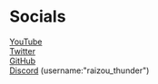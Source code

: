 # Socials
[YouTube](https://www.youtube.com/@raizou_thunder)  
[Twitter](https://twitter.com/raizou_thunder)  
[GitHub](https://github.com/raizou-thunder)  
[Discord](https://discord.gg/K6tgTtPHtf) (username:"raizou_thunder")
